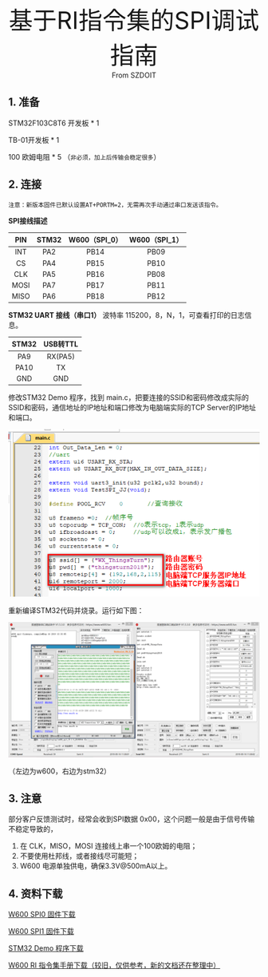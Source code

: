 <center><font size=10> 基于RI指令集的SPI调试指南 </center></font>
<center> From SZDOIT</center>



## 1. 准备

STM32F103C8T6 开发板 * 1

TB-01开发板 * 1

100 欧姆电阻 * 5 （`非必须，加上后传输会稳定很多`） 

## 2. 连接

`注意：新版本固件已默认设置AT+PORTM=2，无需再次手动通过串口发送该指令。`

**SPI接线描述**

| PIN  | STM32 | W600（SPI_0） |  W600（SPI_1）   |
| :--: | :---: | :--: | :--: |
| INT  |  PA2  | PB14 | PB09 |
|  CS  |  PA4  | PB15 | PB10 |
| CLK  |  PA5  | PB16 | PB08 |
| MOSI |  PA7  | PB17 | PB11 |
| MISO |  PA6  | PB18 | PB12 |

**STM32 UART 接线（串口1）**
波特率 115200，8，N，1，可查看打印的日志信息。

| STM32 | USB转TTL |
| :---: | :------: |
|  PA9  |    RX(PA5)    |
| PA10  |    TX    |
|  GND  |   GND    |

修改STM32 Demo 程序，找到 main.c，把要连接的SSID和密码修改成实际的SSID和密码，通信地址的IP地址和端口修改为电脑端实际的TCP Server的IP地址和端口。

![1568607472861](1568607472861.png)

重新编译STM32代码并烧录。运行如下图：

![1568607229539](1568607229539.png)

（左边为w600，右边为stm32）

## 3. 注意

部分客户反馈测试时，经常会收到SPI数据 0x00，这个问题一般是由于信号传输不稳定导致的，

1.  在 CLK，MISO，MOSI 连接线上串一个100欧姆的电阻；
2.  不要使用杜邦线，或者接线尽可能短；
3.  W600 电源单独供电，确保3.3V@500mA以上。

## 4. 资料下载

[W600 SPI0 固件下载](https://download.w600.fun/firmware/w600_spi0_v3.2.0_20190916.fls)

[W600 SPI1 固件下载](https://download.w600.fun/firmware/w600_spi1_v3.2.0_20190916.fls)

[STM32 Demo 程序下载](https://download.w600.fun/firmware/stm32_spi_code.7z)

[W600 RI 指令集手册下载（较旧，仅供参考，新的文档还在整理中）](https://download.w600.fun/document/RI%E6%8C%87%E4%BB%A4%E7%94%A8%E6%88%B7%E6%89%8B%E5%86%8C.pdf)

